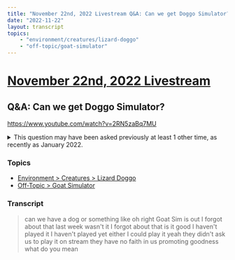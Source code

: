 ```yaml
---
title: "November 22nd, 2022 Livestream Q&A: Can we get Doggo Simulator?"
date: "2022-11-22"
layout: transcript
topics:
    - "environment/creatures/lizard-doggo"
    - "off-topic/goat-simulator"
---
```

# [November 22nd, 2022 Livestream](../2022-11-22.md)
## Q&A: Can we get Doggo Simulator?
https://www.youtube.com/watch?v=2RN5zaBq7MU
<details>
<summary>This question may have been asked previously at least 1 other time, as recently as January 2022.</summary>

* [January 18th, 2022 Livestream Q&A: Speaking of Lizzard Doggo, when are we going to get Lizard Doggo Simulator?](./yt--_QFGvE0h0I.md) [https://www.youtube.com/watch?v=-_QFGvE0h0I](https://www.youtube.com/watch?v=-_QFGvE0h0I)
</details>


### Topics
* [Environment > Creatures > Lizard Doggo](../topics/environment/creatures/lizard-doggo.md)
* [Off-Topic > Goat Simulator](../topics/off-topic/goat-simulator.md)

### Transcript

> can we have a dog or something like oh right Goat Sim is out I forgot about that last week wasn't it I forgot about that is it good I haven't played it I haven't played yet either I could play it yeah they didn't ask us to play it on stream they have no faith in us promoting goodness what do you mean
